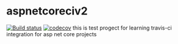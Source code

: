 # aspnetcoreciv2

[![Build status](https://ci.appveyor.com/api/projects/status/5wm17soyf8mg836i?svg=true)](https://ci.appveyor.com/project/Rurik19/aspnetcoreciv2)
[![codecov](https://codecov.io/gh/Rurik19/aspnetcoreciv2/branch/master/graph/badge.svg)](https://codecov.io/gh/Rurik19/aspnetcoreciv2)
this is test progect for learning travis-ci integration for asp net core projects